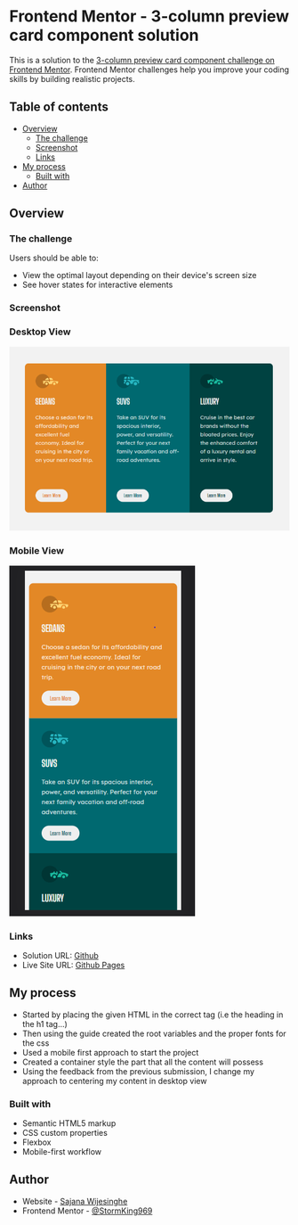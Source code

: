 # Frontend Mentor - 3-column preview card component solution

This is a solution to the [3-column preview card component challenge on Frontend Mentor](https://www.frontendmentor.io/challenges/3column-preview-card-component-pH92eAR2-). Frontend Mentor challenges help you improve your coding skills by building realistic projects. 

## Table of contents

- [Overview](#overview)
  - [The challenge](#the-challenge)
  - [Screenshot](#screenshot)
  - [Links](#links)
- [My process](#my-process)
  - [Built with](#built-with)
- [Author](#author)

## Overview

### The challenge

Users should be able to:

- View the optimal layout depending on their device's screen size
- See hover states for interactive elements

### Screenshot

### Desktop View
![Alt text](screenshots/desktopview-screenshot.PNG)

### Mobile View
![Alt text](screenshots/mobileview-screenshot.PNG)

### Links

- Solution URL: [Github](https://github.com/StormKing969/Frontend-Mentor---3-Column-Preview-Card)
- Live Site URL: [Github Pages](https://stormking969.github.io/Frontend-Mentor---3-Column-Preview-Card/)

## My process
- Started by placing the given HTML in the correct tag (i.e the heading in the h1 tag...)
- Then using the guide created the root variables and the proper fonts for the css
- Used a mobile first approach to start the project
- Created a container style the part that all the content will possess
- Using the feedback from the previous submission, I change my approach to centering my content in desktop view

### Built with

- Semantic HTML5 markup
- CSS custom properties
- Flexbox
- Mobile-first workflow

## Author

- Website - [Sajana Wijesinghe](https://sajana-wijesinghe.com/)
- Frontend Mentor - [@StormKing969](https://www.frontendmentor.io/profile/StormKing969)
